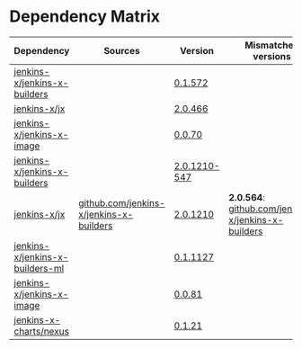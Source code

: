# Dependency Matrix

Dependency | Sources | Version | Mismatched versions
---------- | ------- | ------- | -------------------
[jenkins-x/jenkins-x-builders](https://github.com/jenkins-x/jenkins-x-builders) |  | [0.1.572]() | 
[jenkins-x/jx](https://github.com/jenkins-x/jx) |  | [2.0.466]() | 
[jenkins-x/jenkins-x-image](https://github.com/jenkins-x/jenkins-x-image) |  | [0.0.70](https://github.com/jenkins-x/jenkins-x-image/releases/tag/0.0.70) | 
[jenkins-x/jenkins-x-builders](https://github.com/jenkins-x/jenkins-x-builders) |  | [2.0.1210-547]() | 
[jenkins-x/jx](https://github.com/jenkins-x/jx.git) | [github.com/jenkins-x/jenkins-x-builders](https://github.com/jenkins-x/jenkins-x-builders) | [2.0.1210](https://github.com/jenkins-x/jx/releases/tag/v2.0.1210) | **2.0.564**: [github.com/jenkins-x/jenkins-x-builders](https://github.com/jenkins-x/jenkins-x-builders)
[jenkins-x/jenkins-x-builders-ml](https://github.com/jenkins-x/jenkins-x-builders-ml) |  | [0.1.1127]() | 
[jenkins-x/jenkins-x-image](https://github.com/jenkins-x/jenkins-x-image) |  | [0.0.81](https://github.com/jenkins-x/jenkins-x-image/releases/tag/v0.0.81) | 
[jenkins-x-charts/nexus](https://github.com/jenkins-x-charts/nexus) |  | [0.1.21]() | 
